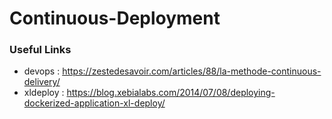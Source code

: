 # Continuous-Deployment

### Useful Links 
- devops : https://zestedesavoir.com/articles/88/la-methode-continuous-delivery/
- xldeploy : https://blog.xebialabs.com/2014/07/08/deploying-dockerized-application-xl-deploy/
